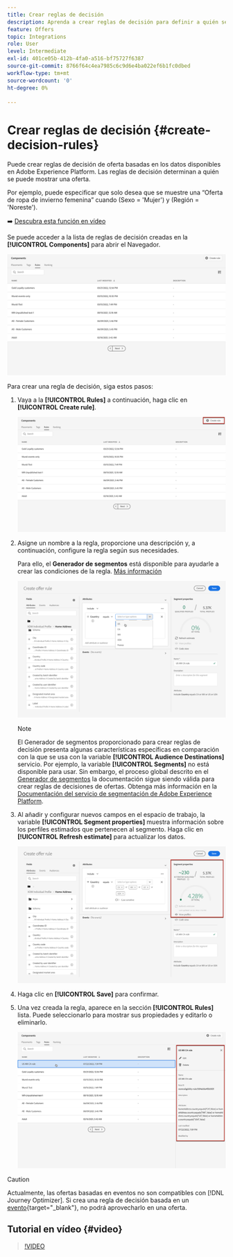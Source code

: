 ```yaml
---
title: Crear reglas de decisión
description: Aprenda a crear reglas de decisión para definir a quién se pueden mostrar las ofertas
feature: Offers
topic: Integrations
role: User
level: Intermediate
exl-id: 401ce05b-412b-4fa0-a516-bf75727f6387
source-git-commit: 8766f64c4ea7985c6c9d6e4ba022ef6b1fc0dbed
workflow-type: tm+mt
source-wordcount: '0'
ht-degree: 0%

---
```


# Crear reglas de decisión {#create-decision-rules}

Puede crear reglas de decisión de oferta basadas en los datos disponibles en Adobe Experience Platform. Las reglas de decisión determinan a quién se puede mostrar una oferta.

Por ejemplo, puede especificar que solo desea que se muestre una “Oferta de ropa de invierno femenina” cuando (Sexo = &#39;Mujer&#39;) y (Región = &#39;Noreste&#39;).

➡️ [Descubra esta función en vídeo](#video)

Se puede acceder a la lista de reglas de decisión creadas en la **[!UICONTROL Components]** para abrir el Navegador.

![](../assets/decision_rules_list.png)

Para crear una regla de decisión, siga estos pasos:

1. Vaya a la **[!UICONTROL Rules]** a continuación, haga clic en **[!UICONTROL Create rule]**.

   ![](../assets/offers_decision_rule_creation.png)

1. Asigne un nombre a la regla, proporcione una descripción y, a continuación, configure la regla según sus necesidades.

   Para ello, el **Generador de segmentos** está disponible para ayudarle a crear las condiciones de la regla. [Más información](../../segment/about-segments.md)

   <!--In this example, the rule will target customers that have the "Gold" loyalty level.-->

   ![](../assets/offers_decision_rule_creation_segment.png)

   >[!NOTE]
   >
   >El Generador de segmentos proporcionado para crear reglas de decisión presenta algunas características específicas en comparación con la que se usa con la variable **[!UICONTROL Audience Destinations]** servicio. Por ejemplo, la variable **[!UICONTROL Segments]** no está disponible para usar. Sin embargo, el proceso global descrito en el [Generador de segmentos](../../segment/about-segments.md) la documentación sigue siendo válida para crear reglas de decisiones de ofertas. Obtenga más información en la [Documentación del servicio de segmentación de Adobe Experience Platform](https://experienceleague.adobe.com/docs/experience-platform/segmentation/ui/segment-builder.html).

1. Al añadir y configurar nuevos campos en el espacio de trabajo, la variable **[!UICONTROL Segment properties]** muestra información sobre los perfiles estimados que pertenecen al segmento. Haga clic en **[!UICONTROL Refresh estimate]** para actualizar los datos.

   ![](../assets/offers_decision_rule_creation_estimate.png)

1. Haga clic en **[!UICONTROL Save]** para confirmar.

1. Una vez creada la regla, aparece en la sección **[!UICONTROL Rules]** lista. Puede seleccionarlo para mostrar sus propiedades y editarlo o eliminarlo.

   ![](../assets/rule_created.png)

>[!CAUTION]
>
>Actualmente, las ofertas basadas en eventos no son compatibles con [!DNL Journey Optimizer]. Si crea una regla de decisión basada en un [evento](https://experienceleague.adobe.com/docs/experience-platform/segmentation/ui/segment-builder.html?lang=en#events){target=&quot;_blank&quot;}, no podrá aprovecharlo en una oferta.

## Tutorial en vídeo {#video}

>[!VIDEO](https://video.tv.adobe.com/v/329373?quality=12)
